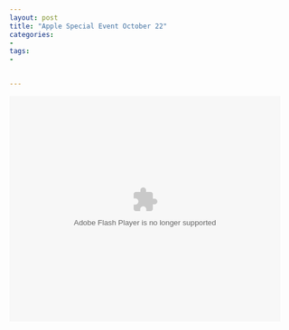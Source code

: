 ```yaml
---
layout: post
title: "Apple Special Event October 22"
categories:
- 
tags:
- 


---
```


<embed src="http://player.youku.com/player.php/sid/XNjI1MDE2NDc2/v.swf" allowFullScreen="true" quality="high" width="480" height="400" align="middle" allowScriptAccess="always" type="application/x-shockwave-flash"></embed>
